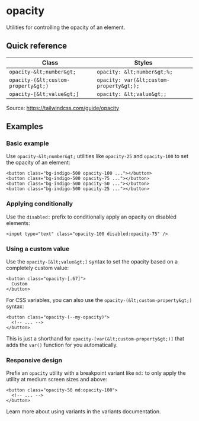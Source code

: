 # opacity

Utilities for controlling the opacity of an element.

## Quick reference

| Class | Styles |
|---|---|
| `opacity-&lt;number&gt;` | `opacity: &lt;number&gt;%;` |
| `opacity-(&lt;custom-property&gt;)` | `opacity: var(&lt;custom-property&gt;);` |
| `opacity-[&lt;value&gt;]` | `opacity: &lt;value&gt;;` |

Source: https://tailwindcss.com/guide/opacity

## Examples

### Basic example

Use `opacity-&lt;number&gt;` utilities like `opacity-25` and `opacity-100` to set the opacity of an element:

```
<button class="bg-indigo-500 opacity-100 ..."></button>
<button class="bg-indigo-500 opacity-75 ..."></button>
<button class="bg-indigo-500 opacity-50 ..."></button>
<button class="bg-indigo-500 opacity-25 ..."></button>
```

### Applying conditionally

Use the `disabled:` prefix to conditionally apply an opacity on disabled elements:

```
<input type="text" class="opacity-100 disabled:opacity-75" />
```

### Using a custom value

Use the `opacity-[&lt;value&gt;]` syntax to set the opacity based on a completely custom value:

```
<button class="opacity-[.67]">
  Custom
</button>
```

For CSS variables, you can also use the `opacity-(&lt;custom-property&gt;)` syntax:

```
<button class="opacity-(--my-opacity)">
  <!-- ... -->
</button>
```

This is just a shorthand for `opacity-[var(&lt;custom-property&gt;)]` that adds the `var()` function for you automatically.

### Responsive design

Prefix an `opacity` utility with a breakpoint variant like `md:` to only apply the utility at medium screen sizes and above:

```
<button class="opacity-50 md:opacity-100">
  <!-- ... -->
</button>
```

Learn more about using variants in the variants documentation.
